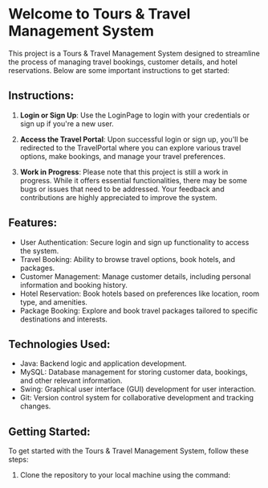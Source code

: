 # Welcome to Tours & Travel Management System

This project is a Tours & Travel Management System designed to streamline the process of managing travel bookings, customer details, and hotel reservations. Below are some important instructions to get started:

## Instructions:

1. **Login or Sign Up**: Use the LoginPage to login with your credentials or sign up if you're a new user.

2. **Access the Travel Portal**: Upon successful login or sign up, you'll be redirected to the TravelPortal where you can explore various travel options, make bookings, and manage your travel preferences.

3. **Work in Progress**: Please note that this project is still a work in progress. While it offers essential functionalities, there may be some bugs or issues that need to be addressed. Your feedback and contributions are highly appreciated to improve the system.

## Features:

- User Authentication: Secure login and sign up functionality to access the system.
- Travel Booking: Ability to browse travel options, book hotels, and packages.
- Customer Management: Manage customer details, including personal information and booking history.
- Hotel Reservation: Book hotels based on preferences like location, room type, and amenities.
- Package Booking: Explore and book travel packages tailored to specific destinations and interests.

## Technologies Used:

- Java: Backend logic and application development.
- MySQL: Database management for storing customer data, bookings, and other relevant information.
- Swing: Graphical user interface (GUI) development for user interaction.
- Git: Version control system for collaborative development and tracking changes.

## Getting Started:

To get started with the Tours & Travel Management System, follow these steps:

1. Clone the repository to your local machine using the command:
